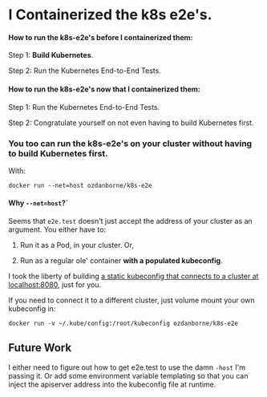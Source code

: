 # I Containerized the k8s e2e's.

#### How to run the k8s-e2e's before I containerized them:

Step 1: **Build Kubernetes**.

Step 2: Run the Kubernetes End-to-End Tests.

#### How to run the k8s-e2e's now that I containerized them:

Step 1: Run the Kubernetes End-to-End Tests.

Step 2: Congratulate yourself on not even having to build Kubernetes first.

### You too can run the k8s-e2e's on your cluster __without having to build Kubernetes first__.

With:

```
docker run --net=host ozdanborne/k8s-e2e
```

#### Why `--net=host`?`

Seems that `e2e.test` doesn't just accept the address of your cluster as an argument.
You either have to:

1. Run it as a Pod, in your cluster. Or,

2. Run as a regular ole' container **with a populated kubeconfig**.

I took the liberty of building
[a static kubeconfig that connects to a cluster at localhost:8080](https://github.com/ozdanborne/k8s-e2e-containerized/blob/run-as-plain-container/kubeconfig), 
just for you. 

If you need to connect it to a different cluster, just volume mount your own
kubeconfig in:

```
docker run -v ~/.kube/config:/root/kubeconfig ozdanborne/k8s-e2e
```

## Future Work

I either need to figure out how to get e2e.test to use the
damn `-host` I'm passing it. Or add some environment variable templating so that
you can inject the apiserver address into the kubeconfig file at runtime.

